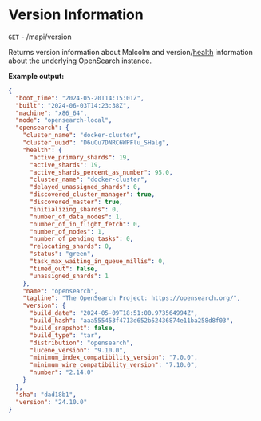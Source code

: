 # Version Information

`GET` - /mapi/version

Returns version information about Malcolm and version/[health](https://opensearch.org/docs/latest/opensearch/rest-api/cluster-health/) information about the underlying OpenSearch instance.

**Example output:**

```json
{
  "boot_time": "2024-05-20T14:15:01Z",
  "built": "2024-06-03T14:23:38Z",
  "machine": "x86_64",
  "mode": "opensearch-local",
  "opensearch": {
    "cluster_name": "docker-cluster",
    "cluster_uuid": "D6uCu7DNRC6WPFlu_SHalg",
    "health": {
      "active_primary_shards": 19,
      "active_shards": 19,
      "active_shards_percent_as_number": 95.0,
      "cluster_name": "docker-cluster",
      "delayed_unassigned_shards": 0,
      "discovered_cluster_manager": true,
      "discovered_master": true,
      "initializing_shards": 0,
      "number_of_data_nodes": 1,
      "number_of_in_flight_fetch": 0,
      "number_of_nodes": 1,
      "number_of_pending_tasks": 0,
      "relocating_shards": 0,
      "status": "green",
      "task_max_waiting_in_queue_millis": 0,
      "timed_out": false,
      "unassigned_shards": 1
    },
    "name": "opensearch",
    "tagline": "The OpenSearch Project: https://opensearch.org/",
    "version": {
      "build_date": "2024-05-09T18:51:00.973564994Z",
      "build_hash": "aaa555453f4713d652b52436874e11ba258d8f03",
      "build_snapshot": false,
      "build_type": "tar",
      "distribution": "opensearch",
      "lucene_version": "9.10.0",
      "minimum_index_compatibility_version": "7.0.0",
      "minimum_wire_compatibility_version": "7.10.0",
      "number": "2.14.0"
    }
  },
  "sha": "dad18b1",
  "version": "24.10.0"
}
```
